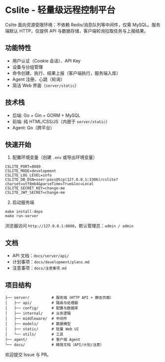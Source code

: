# Cslite - 轻量级远程控制平台

Cslite 面向资源受限环境：不依赖 Redis/消息队列等中间件，仅需 MySQL。服务端默认 HTTP，仅提供 API 与数据存储，客户端轮询拉取任务与上报结果。

## 功能特性

- 用户认证（Cookie 会话）、API Key
- 设备与分组管理
- 命令创建、执行、结果上报（客户端执行，服务端入库）
- Agent 注册、心跳（轮询）
- 简洁 Web 界面（`server/static`）

## 技术栈

- 后端: Go + Gin + GORM + MySQL
- 前端: 纯 HTML/CSS/JS（内嵌于 `server/static`）
- Agent: Go（跨平台）

## 快速开始

1) 配置环境变量（创建 `.env` 或导出环境变量）

```
CSLITE_PORT=8080
CSLITE_MODE=development
CSLITE_LOG_LEVEL=info
CSLITE_DB_DSN=user:pass@tcp(127.0.0.1:3306)/cslite?charset=utf8mb4&parseTime=True&loc=Local
CSLITE_SECRET_KEY=change-me
CSLITE_JWT_SECRET=change-me
```

2) 启动服务端

```
make install-deps
make run-server
```

浏览器访问 `http://127.0.0.1:8080`，默认管理员：`admin / admin`

## 文档

- API 文档：`docs/server/api/`
- 计划事项：`docs/development/plans.md`
- 注意事项：`docs/注意事项.md`

## 项目结构

```
├── server/          # 服务端（HTTP API + 静态页面）
│   ├── api/         # 路由与处理器
│   ├── config/      # 配置与数据库
│   ├── internal/    # 业务逻辑
│   ├── middleware/  # 中间件
│   ├── models/      # 数据模型
│   ├── static/      # 轻量 Web UI
│   └── utils/       # 工具
├── agent/           # 客户端 Agent
└── docs/            # 精简文档（API/计划/注意）
```

欢迎提交 Issue 与 PR。